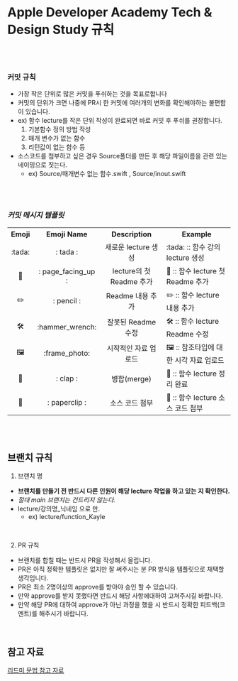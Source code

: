 # Apple Developer Academy  Tech & Design Study 규칙

<br><br>

### 커밋 규칙
- 가장 작은 단위로 많은 커밋을 푸쉬하는 것을 목표로합니다
- 커밋의 단위가 크면 나중에 PR시 한 커밋에 여러개의 변화를 확인해야하는 불편함이 있습니다.
- ex) 함수 lecture를  작은 단위 작성이 완료되면 바로 커밋 후 푸쉬를 권장합니다.
  1. 기본함수 정의 방법 작성
  2. 매개 변수가 없는 함수 
  3. 리턴값이 없는 함수 등  
- 소스코드를 첨부하고 싶은 경우 Source폴더를 만든 후 해당 파일이름을 관련 있는 네이밍으로 짓는다.
  - ex) Source/매개변수 없는 함수.swift , Source/inout.swift

<br><br>

### *커밋 메시지 템플릿*

<table align = "center">
 
 <th> Emoji  </th>
 <th> Emoji Name </th>
 <th> Description</th>
 <th> Example </th>
 
 <tr>
   <td align = "center"> :tada: </td>
   <td align = "center"> : tada : </td>
    <td align = "center"> 새로운 lecture 생성 </td>
     <td align = "left"> :tada: :: 함수 강의 lecture 생성 </td>
 </tr>
 
  <tr>
   <td align = "center"> 📄 </td>
   <td align = "center"> : page_facing_up : </td>
    <td align = "center"> lecture의 첫 Readme 추가 </td>
     <td align = "left"> 📄 :: 함수 lecture 첫 Readme 추가 </td>
 </tr>
 
 
  <tr>
   <td align = "center"> ✏️ </td>
   <td align = "center"> : pencil : </td>
    <td align = "center"> Readme 내용 추가 </td>
     <td align = "left"> ✏️ :: 함수 lecture 내용 추가 </td>
 </tr>
 
 
  <tr>
   <td align = "center"> 🛠️ </td>
   <td align = "center"> :hammer_wrench: </td>
    <td align = "center"> 잘못된 Readme 수정 </td>
     <td align = "left"> 🛠️ :: 함수 lecture Readme 수정 </td>
 </tr>
 
 <tr>
   <td align = "center"> 🖼️ </td>
   <td align = "center"> :frame_photo: </td>
    <td align = "center"> 시작적인 자료 업로드 </td>
     <td align = "left"> 🖼️ :: 참조타입에 대한 시각 자료 업로드 </td>
 </tr>
 
 
  <tr>
   <td align = "center"> 👏 </td>
   <td align = "center"> : clap : </td>
    <td align = "center">  병합(merge) </td>
     <td align = "left"> 👏 :: 함수 lecture 정리 완료 </td>
 </tr>
 
 <tr>
   <td align = "center"> 📎 </td>
   <td align = "center"> : paperclip : </td>
    <td align = "center">  소스 코드 첨부 </td>
     <td align = "left"> 📎 :: 함수 lecture 소스 코드 첨부 </td>
 </tr>


</table>

<br><br>

## 브랜치 규칙 

1. 브랜치 명
 - **브랜치를 만들기 전 반드시 다른 인원이 해당 lecture 작업을 하고 있는 지 확인한다.**
 - _절대 main 브랜치는 건드리지 않는다._
 - lecture/강의명_닉네임 으로 만.
   -  ex) lecture/function_Kayle 
   

<br>

2. PR 규칙
 - 브랜치를 합칠 때는 반드시 PR을 작성해서 올립니다.
 - PR은 아직 정확한 템플릿은 없지만 잘 써주시는 분 PR 방식을 템플릿으로 채택할 생각입니다.
 - PR은 최소 2명이상의 approve를 받아야 승인 할 수 있습니다.
 - 만약 approve를 받지 못했다면 반드시 해당 사항에대하여 고쳐주시길 바랍니다.
 - 만약 해당 PR에 대하여 approve가 아닌 과정을 했을 시 반드시 정확한 피드백(코멘트)를 해주시기 바랍니다.

<br>

## 참고 자료
[리드미 문법 참고 자료](https://gist.github.com/ihoneymon/652be052a0727ad59601)

